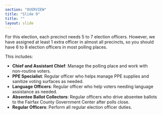 ```yaml
---
section: "OVERVIEW"
title: "Slide 9"
title: ""
layout: slide
---
```


For this election, each precinct needs 5 to 7 election officers. However, we have assigned at least 1 extra officer in almost all precincts, so you should have 6 to 8 election officers in most polling places.

This includes:

- **Chief and Assistant Chief**: Manage the polling place and work with non-routine voters.
- **PPE Specialist**: Regular officer who helps manage PPE supplies and sanitize voting surfaces as needed.
- **Language Officers**: Regular officer who help voters needing language assistance as needed.
- **Absentee Ballot Collectors**: Regular officers who drive absentee ballots to the Fairfax County Government Center after polls close.
- **Regular Officers**: Perform all regular election officer duties.




